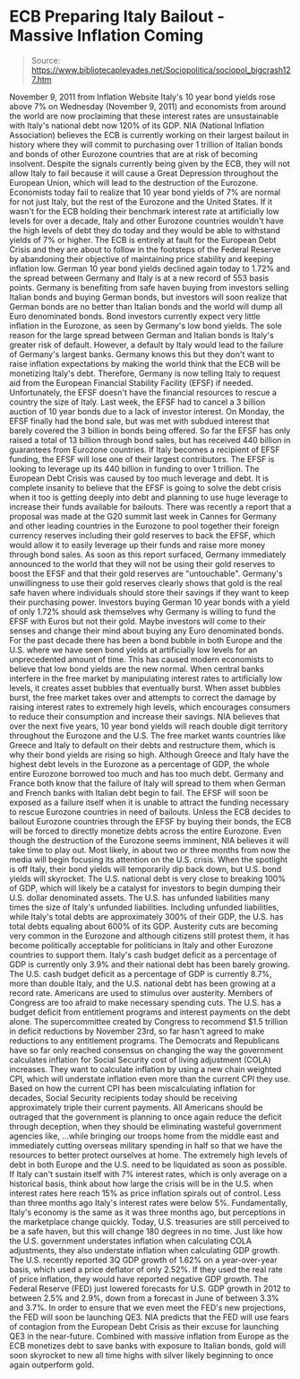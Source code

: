 # ECB Preparing Italy Bailout - Massive Inflation Coming

> Source: https://www.bibliotecapleyades.net/Sociopolitica/sociopol_bigcrash127.htm

November 9, 2011
from
Inflation Website
Italy's 10 year bond yields rose above 7% on
Wednesday (November 9, 2011) and economists from around the world are
now proclaiming that these interest rates are unsustainable with Italy's
national debt now 120% of its GDP.
NIA (National Inflation Association)
believes the ECB is currently working on their largest bailout in history
where they will commit to purchasing over 1 trillion of Italian bonds and
bonds of other Eurozone countries that are at risk of becoming insolvent.
Despite the signals currently being given by the
ECB, they will not allow Italy to fail because it will cause a Great
Depression throughout the European Union, which will lead to the destruction
of the Eurozone.
Economists today fail to realize that 10 year bond yields of 7% are normal
for not just Italy, but the rest of the Eurozone and the United States.
If it wasn't for
the ECB holding their benchmark interest
rate at artificially low levels for over a decade, Italy and other Eurozone
countries wouldn't have the high levels of debt they do today and they would
be able to withstand yields of 7% or higher. The ECB is entirely at fault
for the European Debt Crisis and they are about to follow in the footsteps
of the Federal Reserve by abandoning their objective of maintaining price
stability and keeping inflation low.
German 10 year bond yields declined again today to 1.72% and the spread
between Germany and Italy is at a new record of 553 basis points.
Germany is benefiting from safe haven buying
from investors selling Italian bonds and buying German bonds, but investors
will soon realize that German bonds are no better than Italian bonds and the
world will dump all Euro denominated bonds.
Bond investors currently expect very little inflation in the Eurozone, as
seen by Germany's low bond yields. The sole reason for the large spread
between German and Italian bonds is Italy's greater risk of default.
However, a default by Italy would lead to the failure of Germany's largest
banks. Germany knows this but they don't want to raise inflation
expectations by making the world think that the ECB will be monetizing
Italy's debt.
Therefore, Germany is now telling Italy to
request aid from the European Financial Stability Facility (EFSF)
if needed. Unfortunately, the EFSF doesn't have the financial resources to
rescue a country the size of Italy.
Last week, the EFSF had to cancel a 3 billion
auction of 10 year bonds due to a lack of investor interest. On Monday, the
EFSF finally had the bond sale, but was met with subdued interest that
barely covered the 3 billion in bonds being offered. So far the EFSF has
only raised a total of 13 billion through bond sales, but has received 440
billion in guarantees from Eurozone countries.
If Italy becomes a recipient of EFSF funding,
the EFSF will lose one of their largest contributors.
The EFSF is looking to leverage up its 440 billion in funding to over 1
trillion. The European Debt Crisis was caused by too much leverage
and debt. It is complete insanity to believe that the EFSF is going to solve
the debt crisis when it too is getting deeply into debt and planning to use
huge leverage to increase their funds available for bailouts.
There was recently a report that a proposal was made at the G20 summit last
week in Cannes for Germany and other leading countries in the Eurozone to
pool together their foreign currency reserves including their gold reserves
to back the EFSF, which would allow it to easily leverage up their funds and
raise more money through bond sales.
As soon as this report surfaced, Germany
immediately announced to the world that they will not be using their gold
reserves to boost the EFSF and that their gold reserves are "untouchable".
Germany's unwillingness to use their gold reserves clearly shows that
gold is the real safe haven where individuals should store their
savings if they want to keep their purchasing power.
Investors buying German 10 year bonds with a
yield of only 1.72% should ask themselves why Germany is willing to fund the
EFSF with Euros but not their gold. Maybe investors will come to their
senses and change their mind about buying any Euro denominated bonds.
For the past decade there has been a bond bubble in both Europe and the U.S.
where we have seen bond yields at artificially low levels for an
unprecedented amount of time. This has caused modern economists to believe
that low bond yields are the new normal.
When central banks interfere in the free market
by manipulating interest rates to artificially low levels, it creates
asset bubbles that eventually burst. When asset bubbles burst, the free
market takes over and attempts to correct the damage by raising interest
rates to extremely high levels, which encourages consumers to reduce their
consumption and increase their savings.
NIA believes that over the next five years, 10 year bond yields will reach
double digit territory throughout the Eurozone and the U.S. The free market
wants countries like Greece and Italy to default on their debts and
restructure them, which is why their bond yields are rising so high.
Although Greece and Italy have the highest debt levels in the Eurozone as a
percentage of GDP, the whole entire Eurozone borrowed too much and has too
much debt.
Germany and France both know that the failure of
Italy will spread to them when German and French banks with Italian debt
begin to fail.
The EFSF will soon be exposed as a failure
itself when it is unable to attract the funding necessary to rescue Eurozone
countries in need of bailouts. Unless the ECB decides to bailout Eurozone
countries through the EFSF by buying their bonds, the ECB will be forced to
directly monetize debts across the entire Eurozone.
Even though the destruction of the Eurozone seems imminent, NIA believes it
will take time to play out. Most likely, in about two or three months from
now the media will begin focusing its attention on the U.S. crisis. When the
spotlight is off Italy, their bond yields will temporarily dip back down,
but U.S. bond yields will skyrocket.
The U.S. national debt is very close to breaking
100% of GDP, which will likely be a catalyst for investors to begin dumping
their U.S. dollar denominated assets. The U.S. has unfunded liabilities many
times the size of Italy's unfunded liabilities. Including unfunded
liabilities, while Italy's total debts are approximately 300% of their GDP,
the U.S. has total debts equaling about 600% of its GDP.
Austerity cuts are becoming very common in the Eurozone and although
citizens still protest them, it has become politically acceptable for
politicians in Italy and other Eurozone countries to support them.
Italy's cash budget deficit as a percentage of
GDP is currently only 3.9% and their national debt has been barely growing.
The U.S. cash budget deficit as a percentage of GDP is currently 8.7%, more
than double Italy, and the U.S. national debt has been growing at a record
rate. Americans are used to stimulus over austerity. Members of Congress are
too afraid to make necessary spending cuts.
The U.S. has a budget deficit from entitlement
programs and interest payments on the debt alone. The supercommittee created
by Congress to recommend $1.5 trillion in deficit reductions by November 23rd,
so far hasn't agreed to make reductions to any entitlement programs.
The Democrats and Republicans have so far only
reached consensus on changing the way the government calculates inflation
for Social Security cost of living adjustment (COLA)
increases. They want to calculate inflation by using a new chain weighted
CPI, which will understate inflation even
more than the current CPI they use.
Based on how the current CPI has been miscalculating inflation for decades,
Social Security recipients today should be receiving approximately triple
their current payments.
All Americans should be outraged that the
government is planning to once again reduce the deficit through deception,
when they should be eliminating wasteful government agencies like,
...while bringing our troops home from the
middle east and immediately cutting overseas military spending in
half so that we have the resources to better protect ourselves at home.
The extremely high levels of debt in both Europe and the U.S. need to be
liquidated as soon as possible. If Italy can't sustain itself with 7%
interest rates, which is only average on a historical basis, think about how
large the crisis will be in the U.S. when interest rates here reach 15% as
price inflation spirals out of control. Less than three months ago Italy's
interest rates were below 5%.
Fundamentally, Italy's economy is the same as it
was three months ago, but perceptions in the marketplace change quickly.
Today, U.S. treasuries are still perceived to be a safe haven, but this will
change 180 degrees in no time.
Just like how the U.S. government understates inflation when calculating
COLA adjustments, they also understate inflation when calculating GDP
growth. The U.S. recently reported 3Q GDP growth of 1.62% on a
year-over-year basis, which used a price deflator of only 2.52%. If they
used the real rate of price inflation, they would have reported negative GDP
growth.
The
Federal Reserve (FED) just lowered forecasts for U.S. GDP growth
in 2012 to between 2.5% and 2.9%, down from a forecast in June of between
3.3% and 3.7%.
In order to ensure that we even meet the FED's
new projections, the FED will soon be launching QE3. NIA predicts that the
FED will use fears of contagion from the European Debt Crisis as
their excuse for launching QE3 in the near-future.
Combined with massive inflation from Europe as
the ECB monetizes debt to save banks with exposure to Italian bonds, gold
will soon skyrocket to new all time highs with silver likely beginning to
once again outperform gold.
